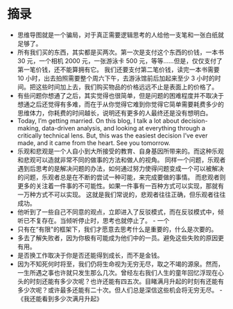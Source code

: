# 摘录

- 思维导图就是一个骗局，对于真正需要逻辑思考的人给他一支笔和一张白纸就足够了。
- 所有我们买的东西，其实都是买两次。第一次是支付这个东西的价钱，一本书 30 元，一个相机 2000 元，一张游泳卡 500 元，等等……但是，仅仅支付了第一笔价钱，还不能算拥有它。 我们还要支付第二笔价钱，读完一本书需要 10 小时，出去拍照需要整个周六下午，去游泳馆前后加起来至少 3 小时的时间。把这些时间加上去，我们购买物品的价格远远不止是表面上的价格了。
- 有些问题你想通了之后，其实觉得也很简单，但是问题的困难程度并不取决于想通之后还觉得有多难，而在于从你觉得它难到你觉得它简单需要耗费多少的思维体力，你耗费的时间越长，说明还有更多的人最终还是没有想明白。
- Today, I’m getting married. On this blog, I talk a lot about decision-making, data-driven analysis, and looking at everything through a critically technical lens.
But, this was the easiest decision I’ve ever made, and it came from the heart. See you tomorrow.
- 乐观和悲观是一个人自小到大所接受的教育、自身基因所带来的。而这种乐观和悲观可以造就非常不同的做事的方法和做人的视角。
同样一个问题，乐观者遇到后思考的是解决问题的办法，如何通过努力使得问题变成一个可以被解决的问题，乐观者总是在不断的尝试一种可能，来完成要做的事情。
而悲观者则更多的关注着一件事的不可能性。如果一件事有一百种方式可以实现，那就有一万种方式不可以实现。
这就是我们常说的，悲观者往往正确，但乐观者往往成功。
- 他听到了一些自己不同意的观点，立即进入了反驳模式，而在反驳模式中，倾听已不复存在。当倾听停止时，思考也就停止了。 - 一个
- 只有在“有限"的框架下，我们才愿意去思考什么是重要的，什么是次要的。
- 多去了解失败者，因为你极有可能成为他们中的一员。避免这些失败的原因更有用。
- 是否换工作取决于你是否还能得到成长，而不是金钱。
- 因为不知死何时将至，我们仍将生命视为无穷无尽，取之不竭的源泉。然而，一生所遇之事也许就只发生那么几次。曾经左右我们人生的童年回忆浮现在心头的时刻还能有多少次呢？也许还能有四五次。目睹满月升起的时刻有还能有多少次呢？或许最多还能有二十次。但人们总是深信这些机会将无穷无尽。 -《我还能看到多少次满月升起》
